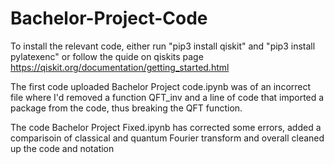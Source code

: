 # Bachelor-Project-Code
To install the relevant code, either run "pip3 install qiskit" and "pip3 install pylatexenc" or follow the quide on qiskits page
https://qiskit.org/documentation/getting_started.html

The first code uploaded Bachelor Project code.ipynb was of an incorrect file where I'd removed a function QFT_inv and a line of code that imported a package from the code, thus breaking the QFT function.

The code Bachelor Project Fixed.ipynb has corrected some errors, added a comparisoin of classical and quantum Fourier transform and overall cleaned up the code and notation
